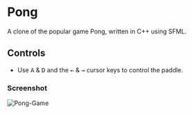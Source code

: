 # Pong
A clone of the popular game Pong, written in C++ using SFML.

## Controls
* Use <kbd>A</kbd> & <kbd>D</kbd> and the <kbd>&larr;</kbd> & <kbd>&rarr;</kbd> cursor keys to control the paddle.

### Screenshot

![Pong-Game](screenshot.png)
